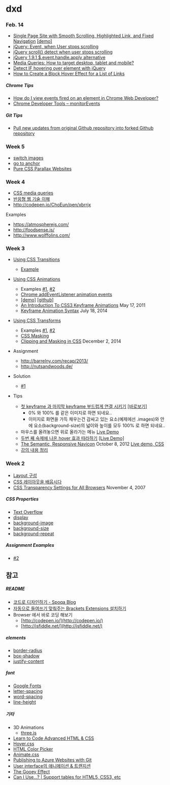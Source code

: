 # dxd

### Feb. 14

- [Single Page Site with Smooth Scrolling, Highlighted Link, and Fixed Navigation](http://callmenick.com/2013/04/22/single-page-site-with-smooth-scrolling-highlighted-link-and-fixed-navigation/) [[demo]](http://callmenick.com/lab-demos/7-single-page-smooth-scroll/)
- [jQuery: Event, when User stops scrolling](http://stackoverflow.com/questions/3701311/jquery-event-when-user-stops-scrolling)
- [jQuery scroll() detect when user stops scrolling](http://stackoverflow.com/questions/9144560/jquery-scroll-detect-when-user-stops-scrolling)
- [jQuery 1.9.1 $.event.handle.apply alternative](http://stackoverflow.com/questions/15653917/jquery-1-9-1-event-handle-apply-alternative)
- [Media Queries: How to target desktop, tablet and mobile?](http://stackoverflow.com/questions/6370690/media-queries-how-to-target-desktop-tablet-and-mobile)
- [Detect IF hovering over element with jQuery](http://stackoverflow.com/questions/8981463/detect-if-hovering-over-element-with-jquery)
- [How to Create a Block Hover Effect for a List of Links](http://www.smileycat.com/miaow/archives/000230.php)

##### Chrome Tips

- [How do I view events fired on an element in Chrome Web Developer?](http://stackoverflow.com/questions/10213703/how-do-i-view-events-fired-on-an-element-in-chrome-web-developer)
- [Chrome Developer Tools – monitorEvents](http://www.briangrinstead.com/blog/chrome-developer-tools-monitorevents)

##### Git Tips

- [Pull new updates from original Github repository into forked Github repository](http://stackoverflow.com/questions/3903817/pull-new-updates-from-original-github-repository-into-forked-github-repository)

### Week 5

- [switch images](http://codepen.io/ChoEun/pen/emeeBR)
- [go to anchor](http://codepen.io/ChoEun/pen/vEWWXb)
- [Pure CSS Parallax Websites](http://keithclark.co.uk/articles/pure-css-parallax-websites/)

### Week 4

- [CSS media queries](https://developer.mozilla.org/en-US/docs/Web/Guide/CSS/Media_queries)
- [반응형 웹 기술 이해](http://readme.skplanet.com/?p=9739)
- http://codepen.io/ChoEun/pen/xbrrjx

Examples

 - https://atmospherejs.com/
 - http://foodsense.is/
 - http://www.wolffolins.com/

### Week 3

- [Using CSS Transitions](https://developer.mozilla.org/ko/docs/Web/Guide/CSS/Using_CSS_transitions)
    - [Example](http://jsfiddle.net/h9czba4s/)

- [Using CSS Animations](https://developer.mozilla.org/ko/docs/Web/CSS/Using_CSS_animations)
    - Examples [#1](https://github.com/daclouds/dxd/tree/master/animation), [#2](http://jsfiddle.net/kuwsjbf9/)
    - [Chrome addEventListener animation events](http://stackoverflow.com/questions/17951783/chrome-addeventlistener-animation-events)
    - [[demo]](http://jfire.io/animations/) [[github]](https://github.com/jfirebaugh/animations)
    - [An Introduction To CSS3 Keyframe Animations](http://www.smashingmagazine.com/2011/05/17/an-introduction-to-css3-keyframe-animations/) May 17, 2011
    - [Keyframe Animation Syntax](http://css-tricks.com/snippets/css/keyframe-animation-syntax/) July 18, 2014
- [Using CSS Transforms](https://developer.mozilla.org/ko/docs/Web/CSS/Using_CSS_transforms)
    - Examples [#1](http://jsfiddle.net/kdmr2zLo/), [#2](https://github.com/daclouds/dxd/tree/master/transform)
    - [CSS Masking](http://www.html5rocks.com/en/tutorials/masking/adobe/)
    - [Clipping and Masking in CSS](http://css-tricks.com/clipping-masking-css/) December 2, 2014

- Assignment
    - http://barrelny.com/recap/2013/
    - http://nutsandwoods.de/

- Solution
    - [#1](https://github.com/daclouds/dxd/blob/master/animations/scrolling/)

- Tips
    - [첫 keyframe 과 마지막 keyframe 부드럽게 연결
      시키기](https://github.com/daclouds/dxd/blob/master/animations/background) [[바로보기]](http://jsfiddle.net/unxadyv6/3/)
        - 0% 와 100% 를 같은 이미지로 하면 되네요..
        - 이미지로 화면을 가득 채우는건 감싸고 있는 요소(예제에선 .images)와 안에 요소(background-size)의 넓이와 높이를 모두 100% 로 하면 되네요..
    - 마우스를 올려놓으면 위로 올라가는 메뉴 [Live Demo](http://jsfiddle.net/daclouds/22kwdp0a/2/)
    - [두번 째 숙제에 나온 hover 효과
      따라하기](https://github.com/daclouds/dxd/blob/master/transforms/hover) [[Live Demo]](http://jsfiddle.net/41jaLgp5/3/)
    - [The Semantic, Responsive Navicon](http://www.smashingmagazine.com/2012/10/08/the-semantic-responsive-design-navicon/) October 8, 2012 [Live demo, CSS](http://codepen.io/jordanmoore/full/BIzCe)
    - [강의 내용 정리](http://codepen.io/ChoEun/pen/emWmwG)

### Week 2

- [Layout 구성](http://franksop.bitbucket.org/html/lesson2.html)
- [CSS 레이아웃을 배웁시다](http://ko.learnlayout.com/)
- [CSS Transparency Settings for All Browsers](http://css-tricks.com/css-transparency-settings-for-all-broswers/) November 4, 2007

##### CSS Properties
- [Text Overflow](docs/Text-Overflow.md)
- [display](http://www.w3schools.com/cssref/pr_class_display.asp)
- [background-image](http://www.w3schools.com/cssref/pr_background-image.asp)
- [background-size](http://www.w3schools.com/cssref/css3_pr_background-size.asp)
- [background-repeat](http://www.w3schools.com/cssref/pr_background-repeat.asp)
 
##### Assignment Examples

- [#2](http://s.codepen.io/ChoEun/debug/EaZYrj)

## 참고

##### README

- [코드로 디자인하기 - Spoqa Blog](http://spoqa.github.io/2015/01/16/design-with-code.html)
- [자동으로 들여쓰기 맞춰주는 Brackets Extensions 설치하기](docs/Brackets-Extensions.md)
- Browser 에서 바로 코딩 해보기
    - [http://codepen.io/](http://codepen.io/)
    - [http://jsfiddle.net/](http://jsfiddle.net/)

##### elements

- [border-radius](https://developer.mozilla.org/ko/docs/Web/CSS/border-radius)
- [box-shadow](https://developer.mozilla.org/en-US/docs/Web/CSS/box-shadow)
- [justify-content](https://developer.mozilla.org/en-US/docs/Web/CSS/justify-content)

##### font

- [Google Fonts](https://developers.google.com/fonts/docs/getting_started)
- [letter-spacing](https://developer.mozilla.org/en-US/docs/Web/CSS/letter-spacing)
- [word-spacing](https://developer.mozilla.org/en-US/docs/Web/CSS/word-spacing)
- [line-height](https://developer.mozilla.org/en-US/docs/Web/CSS/line-height)

##### 기타

- 3D Animations
    - [three.js](http://threejs.org/)
- [Learn to Code Advanced HTML & CSS](http://learn.shayhowe.com/advanced-html-css/performance-organization/)
- [Hover.css](https://github.com/IanLunn/Hover)
- [HTML Color Picker](http://www.w3schools.com/tags/ref_colorpicker.asp)
- [Animate.css](http://daneden.github.io/animate.css/)
- [Publishing to Azure Websites with Git](http://azure.microsoft.com/en-us/documentation/articles/web-sites-publish-source-control/)
- [User interface의 애니메이션 & 트랜지션](http://story.pxd.co.kr/865)
- [The Gooey Effect](http://css-tricks.com/gooey-effect/)
- [Can I Use...? | Support tables for HTML5, CSS3, etc](http://caniuse.com/)
